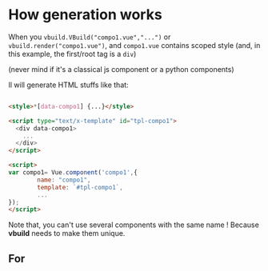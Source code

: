 # How generation works 

When you ```vbuild.VBuild("compo1.vue","...")``` or ```vbuild.render("compo1.vue")```, and `compo1.vue` contains scoped style (and, in this example, the first/root tag is a `div`)

(never mind if it's a classical js component or a python components)

Il will generate HTML stuffs like that:

```html

<style>*[data-compo1] {...}</style>

<script type="text/x-template" id="tpl-compo1">
  <div data-compo1>
    ... 
  </div>
</script>

<script>
var compo1= Vue.component('compo1',{
        name: "compo1",
        template: `#tpl-compo1`,
        ...
});
</script>
```

Note that, you can't use several components with the same name ! Because **vbuild** needs to make them unique.

## For <style> : the styles
The rules are prefixed with a css-selector to scope the template : it will match any tag which contains the `unique attribute`.
**note**: non-scoped styles are not prefixed, and so apply to all matched tags.

## For <script type="text/x-template"> : the template
The first/root tag is modified to contain the `unique attribute`, to be sure to be scoped by "scoped style".
The script-template is created with an `unique template id`, which will be referenced in the code as the template.

## For <script> : the code
A global var is declared, with the `unique name` (so you can use it, in $router, for example).
The component is named with the `unique name`, and declare its template with the `unique template id`.

## What are this unique things ?
- `unique name` : it's the (base)name of the component (without the extension ".vue").
- `unique attribut` : it is prefixed with `data-`, and the full path to the component (paths separated by `-`)
- `unique template id` : it is prefixed with `tpl-`, and the full path to the component (paths separated by `-`)

So if the component is "vues/compo1.vue"
- its `unique name` will be `compo1`
- its `unique attribut` will be `data-vues-compo1`
- its `unique template id` will be `tpl-vues-compo1`

You can test that on [vbuild's demo](https://manatlan.alwaysdata.net/vbuild/) !

